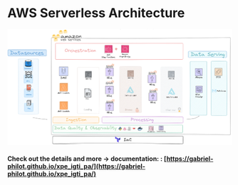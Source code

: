 #  AWS Serverless Architecture

<img src="/docs/assets/images/arquiteture_draw.png" />


#### Check out the details and more -> documentation: : [https://gabriel-philot.github.io/xpe_igti_pa/](https://gabriel-philot.github.io/xpe_igti_pa/)